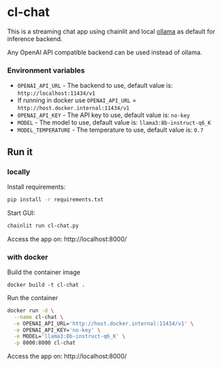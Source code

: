 # cl-chat

This is a streaming chat app using chainlit and local [ollama](https://ollama.ai) as default for inference backend. 

Any OpenAI API compatible backend can be used instead of ollama.


### Environment variables
* `OPENAI_API_URL` - The backend to use, default value is: `http://localhost:11434/v1`
* If running in docker use `OPENAI_API_URL` = `http://host.docker.internal:11434/v1`
* `OPENAI_API_KEY` - The API key to use, default value is: `no-key`
* `MODEL` -  The model to use, default value is: `llama3:8b-instruct-q6_K`
* `MODEL_TEMPERATURE` - The temperature to use, default value is: `0.7`

## Run it
### locally
Install requirements:
```bash
pip install -r requirements.txt
```

Start GUI:
```bash
chainlit run cl-chat.py
```

Access the app on: http://localhost:8000/

### with docker
Build the container image

`docker build -t cl-chat .`

Run the container
```bash
docker run -d \
  --name cl-chat \
  -e OPENAI_API_URL='http://host.docker.internal:11434/v1' \
  -e OPENAI_API_KEY='no-key' \
  -e MODEL='llama3:8b-instruct-q6_K' \
  -p 8000:8000 cl-chat
```

Access the app on: http://localhost:8000/